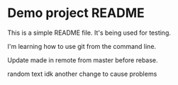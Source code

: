 
# Demo project README

This is a simple README file.
It's being used for testing.

I'm learning how to use git from the command line.

Update made in remote from master before rebase.


random text
idk another change to cause problems
